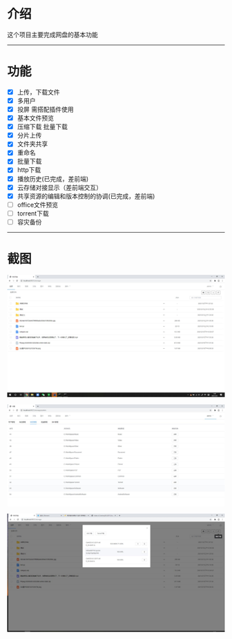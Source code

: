 # 介绍
这个项目主要完成网盘的基本功能
***

# 功能
- [x] 上传，下载文件
- [x] 多用户
- [x] 投屏 需搭配插件使用 
- [x] 基本文件预览
- [x] 压缩下载 批量下载
- [x] 分片上传
- [x] 文件夹共享
- [x] 重命名
- [x] 批量下载
- [x] http下载
- [x] 播放历史(已完成，差前端)
- [x] 云存储对接显示（差前端交互）
- [x] 共享资源的编辑和版本控制的协调(已完成，差前端)
- [ ] office文件预览
- [ ] torrent下载
- [ ] 容灾备份
***
# 截图
![image](https://github.com/BakaSugus/HomeStorage/blob/main/Picture/首页.jpg)

![image](https://github.com/BakaSugus/HomeStorage/blob/main/Picture/存储位置.jpg)

![image](https://github.com/BakaSugus/HomeStorage/blob/main/Picture/QQ%E6%88%AA%E5%9B%BE20210305001250.jpg)

